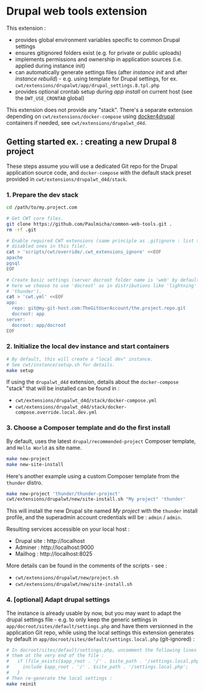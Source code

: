 # Drupal web tools extension

This extension :

- provides global environment variables specific to common Drupal settings
- ensures gitignored folders exist (e.g. for private or public uploads)
- implements permissions and ownership in application sources (i.e. applied during instance init)
- can automatically generate settings files (after *instance init* and after *instance rebuild*) - e.g. using template for Drupal settings, for ex. `cwt/extensions/drupalwt/app/drupal_settings.8.tpl.php`
- provides optional crontab setup during *app install* on current host (see the `DWT_USE_CRONTAB` global)

This extension does not provide any "stack". There's a separate extension depending on `cwt/extensions/docker-compose` using [docker4drupal](https://github.com/wodby/docker4drupal) containers if needed, see `cwt/extensions/drupalwt_d4d`.

## Getting started ex. : creating a new Drupal 8 project

These steps assume you will use a dedicated Git repo for the Drupal application source code, and `docker-compose` with the default stack preset provided in `cwt/extensions/drupalwt_d4d/stack`.

### 1. Prepare the dev stack

```sh
cd /path/to/my.project.com

# Get CWT core files.
git clone https://github.com/Paulmicha/common-web-tools.git .
rm -rf .git

# Enable required CWT extensions (same principle as .gitignore : list the
# disabled ones in this file).
cat > 'scripts/cwt/override/.cwt_extensions_ignore' <<EOF
apache
pgsql
EOF

# Create basic settings (server docroot folder name is 'web' by default, but
# here we choose to use 'docroot' as in distributions like 'lightning' and
# 'thunder').
cat > 'cwt.yml' <<EOF
app:
  repo: git@my-git-host.com:TheGitUserAccount/the.project.repo.git
  docroot: app
server:
  docroot: app/docroot
EOF
```

### 2. Initialize the local dev instance and start containers

```sh
# By default, this will create a "local dev" instance.
# See cwt/instance/setup.sh for details.
make setup
```

If using the `drupalwt_d4d` extension, details about the `docker-compose` "stack" that will be installed can be found in :

- `cwt/extensions/drupalwt_d4d/stack/docker-compose.yml`
- `cwt/extensions/drupalwt_d4d/stack/docker-compose.override.local.dev.yml`

### 3. Choose a Composer template and do the first install

By default, uses the latest `drupal/recommended-project` Composer template, and `Hello World` as site name.

```sh
make new-project
make new-site-install
```

Here's another example using a custom Composer template from the `thunder` distro.

```sh
make new-project 'thunder/thunder-project'
cwt/extensions/drupalwt/new/site-install.sh "My project" 'thunder'
```

This will install the new Drupal site named *My project* with the `thunder`
install profile, and the superadmin account credentials will be : `admin` / `admin`.

Resulting services accessible on your local host :

- Drupal site : http://localhost
- Adminer : http://localhost:9000
- Mailhog : http://localhost:8025

More details can be found in the comments of the scripts - see :

- `cwt/extensions/drupalwt/new/project.sh`
- `cwt/extensions/drupalwt/new/site-install.sh`

### 4. [optional] Adapt drupal settings

The instance is already usable by now, but you may want to adapt the drupal settings file - e.g. to only keep the generic settings in `app/docroot/sites/default/settings.php` and have them versionned in the application Git repo, while using the local settings this extension generates by default in `app/docroot/sites/default/settings.local.php` (git-ignored) :

```sh
# In docroot/sites/default/settings.php, uncomment the following lines and put
# them at the very end of the file :
#   if (file_exists($app_root . '/' . $site_path . '/settings.local.php')) {
#     include $app_root . '/' . $site_path . '/settings.local.php';
#   }
# Then re-generate the local settings :
make reinit
```
